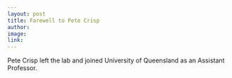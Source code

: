 ```yaml
---
layout: post
title: Farewell to Pete Crisp
author:
image: 
link:
---
```


Pete Crisp left the lab and joined University of Queensland as an Assistant Professor.   
